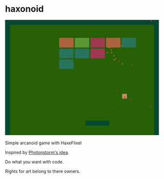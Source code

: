 haxonoid
========

![Gameplay]

Simple arcanoid game with HaxeFlixel

Inspired by [Photonstorm's idea](http://www.photonstorm.com/as3/flixel-as3/video-of-me-coding-breakout-in-flixel-in-20-mins).

Do what you want with code.

Rights for art belong to there owners.

[Gameplay]: https://raw.githubusercontent.com/dector/haxonoid/master/github-res/haxonoid.png